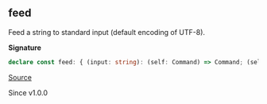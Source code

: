 ## feed

Feed a string to standard input (default encoding of UTF-8).

**Signature**

```ts
declare const feed: { (input: string): (self: Command) => Command; (self: Command, input: string): Command; }
```

[Source](https://github.com/Effect-TS/effect/tree/main/packages/platform/src/Command.ts#L148)

Since v1.0.0